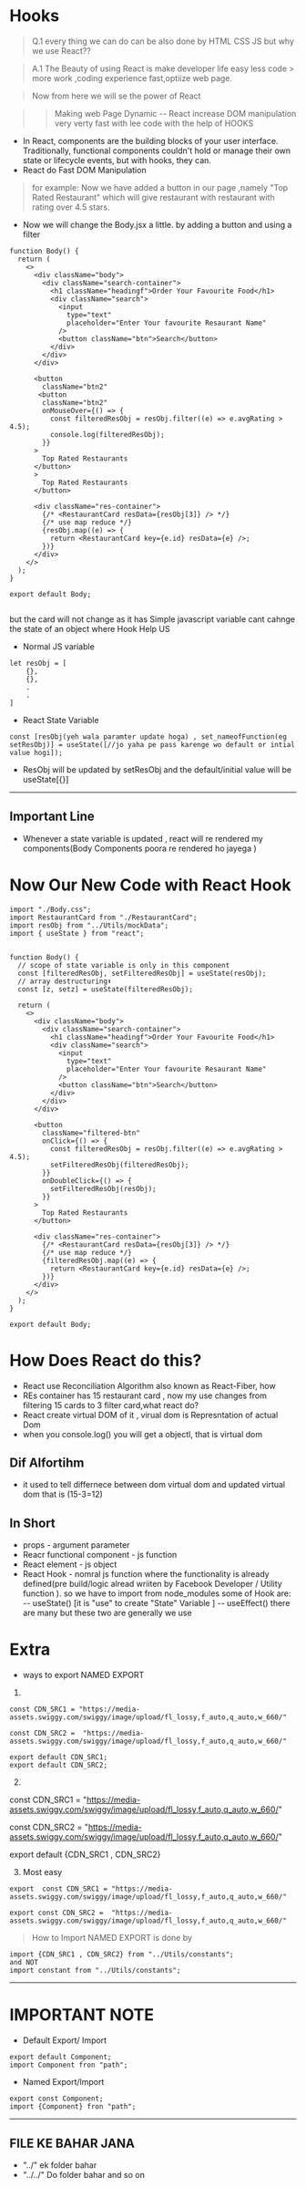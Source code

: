 # Hooks

> Q.1 every thing we can do can be also done by HTML CSS JS but why we use React??

> A.1 The Beauty of using React is make developer life easy less code > more work ,coding experience fast,optiize web page.

> Now from here we will se the power of React

>> Making web Page Dynamic
-- React increase DOM manipulation very verty fast with lee code with the help of HOOKS 
- In React, components are the building blocks of your user interface. Traditionally, functional components couldn't hold or manage their own state or lifecycle events, but with hooks, they can.
- React do Fast DOM Manipulation


> for example: Now we have added a button in our page ,namely "Top Rated Restaurant" which will give restaurant with restaurant with rating over 4.5 stars.

- Now we will change the Body.jsx a little. by adding a button and using a filter 
````
function Body() {
  return (
    <>
      <div className="body">
        <div className="search-container">
          <h1 className="headingf">Order Your Favourite Food</h1>
          <div className="search">
            <input
              type="text"
              placeholder="Enter Your favourite Resaurant Name"
            />
            <button className="btn">Search</button>
          </div>
        </div>
      </div>

      <button
        className="btn2"
       <button
        className="btn2"
        onMouseOver={() => {
          const filteredResObj = resObj.filter((e) => e.avgRating > 4.5);
          console.log(filteredResObj);
        }}
      >
        Top Rated Restaurants
      </button>
      >
        Top Rated Restaurants
      </button>

      <div className="res-container">
        {/* <RestaurantCard resData={resObj[3]} /> */}
        {/* use map reduce */}
        {resObj.map((e) => {
          return <RestaurantCard key={e.id} resData={e} />;
        })}
      </div>
    </>
  );
}

export default Body;


````

but the card will not change as it has Simple javascript variable cant cahnge the state of an object where Hook Help US 

- Normal JS variable
```
let resObj = [
    {},
    {},
    .
    .
]
```
-  React State Variable
```
const [resObj(yeh wala paramter update hoga) , set_nameofFunction(eg setResObj)] = useState([//jo yaha pe pass karenge wo default or intial value hogi]);
```
- ResObj will be updated by setResObj and the default/initial value will be useState[{}]


----
## Important Line
- Whenever a state variable is updated , react will re rendered my components(Body Components poora re rendered ho jayega )

# Now Our New Code with React Hook 
````
import "./Body.css";
import RestaurantCard from "./RestaurantCard";
import resObj from "../Utils/mockData";
import { useState } from "react";


function Body() {
  // scope of state variable is only in this component
  const [filteredResObj, setFilteredResObj] = useState(resObj);
  // array destructuring⬆️
  const [z, setz] = useState(filteredResObj);

  return (
    <>
      <div className="body">
        <div className="search-container">
          <h1 className="headingf">Order Your Favourite Food</h1>
          <div className="search">
            <input
              type="text"
              placeholder="Enter Your favourite Resaurant Name"
            />
            <button className="btn">Search</button>
          </div>
        </div>
      </div>

      <button
        className="filtered-btn"
        onClick={() => {
          const filteredResObj = resObj.filter((e) => e.avgRating > 4.5);
          setFilteredResObj(filteredResObj);
        }}
        onDoubleClick={() => {
          setFilteredResObj(resObj);
        }}
      >
        Top Rated Restaurants
      </button>

      <div className="res-container">
        {/* <RestaurantCard resData={resObj[3]} /> */}
        {/* use map reduce */}
        {filteredResObj.map((e) => {
          return <RestaurantCard key={e.id} resData={e} />;
        })}
      </div>
    </>
  );
}

export default Body;
````





# How Does React do this?

- React use Reconciliation Algorithm also known as React-Fiber, how
- REs container has 15 restaurant card , now my use changes from filtering 15 cards to 3 filter card,what react do?
- React create virtual DOM of it , virual dom is Represntation of actual Dom
- when you console.log(<body/>) you will get a objectl, that is virtual dom

## Dif Alfortihm 
- it used to tell differnece between dom virtual dom and updated virtual dom that is (15-3=12)

## In Short
- props - argument parameter
- Reacr functional component - js function
- React element - js object
- React Hook - nomral js function where the functionality is already defined(pre build/logic alread wriiten by Facebook Developer / Utility function ). so we have to import from node_modules
some of Hook are:
-- useState() [it is "use" to create "State" Variable ]
-- useEffect() 
there are many but these two are generally we use
 




















# Extra

- ways to export NAMED EXPORT
1) 
```
const CDN_SRC1 = "https://media-assets.swiggy.com/swiggy/image/upload/fl_lossy,f_auto,q_auto,w_660/"

const CDN_SRC2 =  "https://media-assets.swiggy.com/swiggy/image/upload/fl_lossy,f_auto,q_auto,w_660/"

export default CDN_SRC1;
export default CDN_SRC2;
```
2) 

const CDN_SRC1 = "https://media-assets.swiggy.com/swiggy/image/upload/fl_lossy,f_auto,q_auto,w_660/"

const CDN_SRC2 =  "https://media-assets.swiggy.com/swiggy/image/upload/fl_lossy,f_auto,q_auto,w_660/"

export default {CDN_SRC1 , CDN_SRC2}

3) Most easy
```
export  const CDN_SRC1 = "https://media-assets.swiggy.com/swiggy/image/upload/fl_lossy,f_auto,q_auto,w_660/"

export const CDN_SRC2 =  "https://media-assets.swiggy.com/swiggy/image/upload/fl_lossy,f_auto,q_auto,w_660/"

```
> How to  Import NAMED EXPORT is done by 

```
import {CDN_SRC1 , CDN_SRC2} from "../Utils/constants";
and NOT
import constant from "../Utils/constants";
``` 
---
# IMPORTANT NOTE

- Default Export/ Import
```
export default Component;
import Component fron "path";
```
- Named Export/lmport
```
export const Component;
import {Component} fron "path";
```
---

## FILE KE BAHAR JANA 

- "../" ek folder bahar
- "../../" Do folder bahar and so on